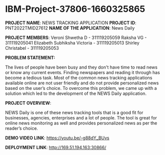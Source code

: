 # IBM-Project-37806-1660325865

**PROJECT NAME**: NEWS TRACKING APPLICATION
**PROJECT ID**: PNT2022TMID27612
**NAME OF THE APPLICATION**: News Daily

**PROJECT MEMBERS**:
Veroni Shwetha D - 311119205059
Raksha VG - 311119205041
Elizabeth Subhiksha Victoria - 311119205013
Shirley Christabel - 311119205053

**PROBLEM STATEMENT:**

The lives of people have been busy and they don't have time to read news or know any current events. Finding newspapers and reading it through has become a tedious task. Most of the common news tracking applications available online are not user friendly and do not provide personalized news based on the user’s choice. To overcome this problem, we came up with a solution which led to the development of the NEWS Daily application.

**PROJECT OVERVIEW**:

NEWS Daily is one of these news tracking tools that is a good fit for businesses, agencies, enterprises and a lot of people. The tool is great for online news monitoring as well and provides personalized news as per the reader’s choice.

**DEMO VIDEO LINK**:
https://youtu.be/-g88dY_BUvs

**DEPLOYMENT LINK**: http://169.51.194.163:30866/
